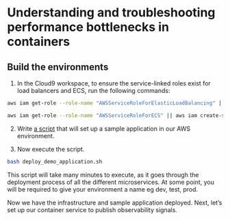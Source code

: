 # Understanding and troubleshooting performance bottlenecks in containers

## Build the environments

1. In the Cloud9 workspace, to ensure the service-linked roles exist for load balancers and ECS, run the following commands:

```sh
aws iam get-role --role-name "AWSServiceRoleForElasticLoadBalancing" || aws iam create-service-linked-role --aws-service-name "elasticloadbalancing.amazonaws.com"

aws iam get-role --role-name "AWSServiceRoleForECS" || aws iam create-service-linked-role --aws-service-name "ecs.amazonaws.com"
```

2. Write [a script](../deploy_demo_application.sh) that will set up a sample application in our AWS environment.

3. Now execute the script.

```sh
bash deploy_demo_application.sh
```

This script will take many minutes to execute, as it goes through the deployment process of all the different microservices. At some point, you will be required to give your environment a name eg dev, test, prod.

Now we have the infrastructure and sample application deployed. Next, let’s set up our container service to publish observability signals.

